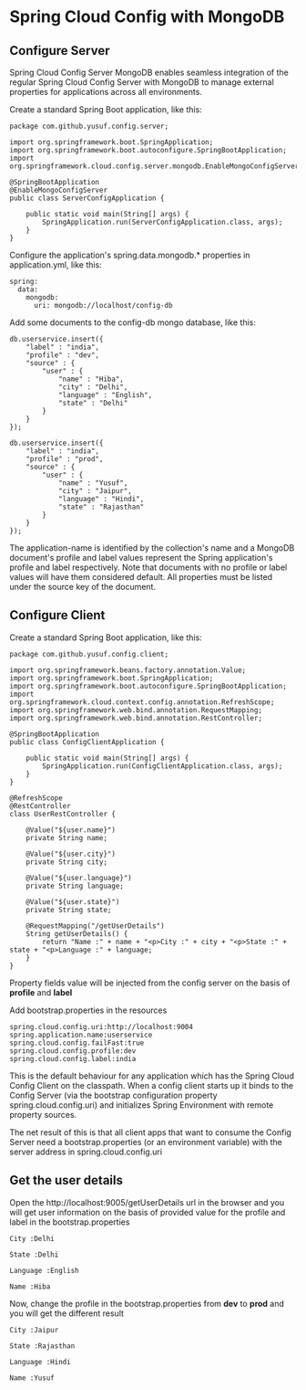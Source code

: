 # Spring Cloud Config with MongoDB
## Configure Server

Spring Cloud Config Server MongoDB enables seamless integration of the regular Spring Cloud Config Server with MongoDB to manage external properties for applications across all environments.

Create a standard Spring Boot application, like this:
```
package com.github.yusuf.config.server;

import org.springframework.boot.SpringApplication;
import org.springframework.boot.autoconfigure.SpringBootApplication;
import org.springframework.cloud.config.server.mongodb.EnableMongoConfigServer;

@SpringBootApplication
@EnableMongoConfigServer
public class ServerConfigApplication {

	public static void main(String[] args) {
		SpringApplication.run(ServerConfigApplication.class, args);
	}
}
```
Configure the application's spring.data.mongodb.* properties in application.yml, like this:
```
spring:
  data:
    mongodb:
      uri: mongodb://localhost/config-db
```
Add some documents to the config-db mongo database, like this:
```
db.userservice.insert({   
    "label" : "india",
    "profile" : "dev",
    "source" : {
        "user" : {
            "name" : "Hiba",
            "city" : "Delhi",
            "language" : "English",
            "state" : "Delhi"
        }
    }
});

db.userservice.insert({
    "label" : "india",
    "profile" : "prod",
    "source" : {
        "user" : {
            "name" : "Yusuf",
            "city" : "Jaipur",
            "language" : "Hindi",
            "state" : "Rajasthan"
        }
    }
});
```
The application-name is identified by the collection's name and a MongoDB document's profile and label values represent the Spring application's profile and label respectively. Note that documents with no profile or label values will have them considered default. All properties must be listed under the source key of the document.

## Configure Client

Create a standard Spring Boot application, like this:
```
package com.github.yusuf.config.client;

import org.springframework.beans.factory.annotation.Value;
import org.springframework.boot.SpringApplication;
import org.springframework.boot.autoconfigure.SpringBootApplication;
import org.springframework.cloud.context.config.annotation.RefreshScope;
import org.springframework.web.bind.annotation.RequestMapping;
import org.springframework.web.bind.annotation.RestController;

@SpringBootApplication
public class ConfigClientApplication {

	public static void main(String[] args) {
		SpringApplication.run(ConfigClientApplication.class, args);
	}
}

@RefreshScope
@RestController
class UserRestController {

	@Value("${user.name}")
	private String name;

	@Value("${user.city}")
	private String city;

	@Value("${user.language}")
	private String language;

	@Value("${user.state}")
	private String state;

	@RequestMapping("/getUserDetails")
	String getUserDetails() {
		return "Name :" + name + "<p>City :" + city + "<p>State :" + state + "<p>Language :" + language;
	}
}
```
Property fields value will be injected from the config server on the basis of **profile** and **label**

Add bootstrap.properties in the resources
```
spring.cloud.config.uri:http://localhost:9004
spring.application.name:userservice
spring.cloud.config.failFast:true
spring.cloud.config.profile:dev
spring.cloud.config.label:india
```
This is the default behaviour for any application which has the Spring Cloud Config Client on the classpath. When a config client starts up it binds to the Config Server (via the bootstrap configuration property spring.cloud.config.uri) and initializes Spring Environment with remote property sources.

The net result of this is that all client apps that want to consume the Config Server need a bootstrap.properties (or an environment variable) with the server address in spring.cloud.config.uri

## Get the user details

Open the http://localhost:9005/getUserDetails url in the browser and you will get user information on the basis of provided value for the profile and label in the bootstrap.properties

```
City :Delhi

State :Delhi

Language :English

Name :Hiba
```

Now, change the profile in the bootstrap.properties from **dev** to **prod** and you will get the different result
```
City :Jaipur

State :Rajasthan

Language :Hindi

Name :Yusuf
```
